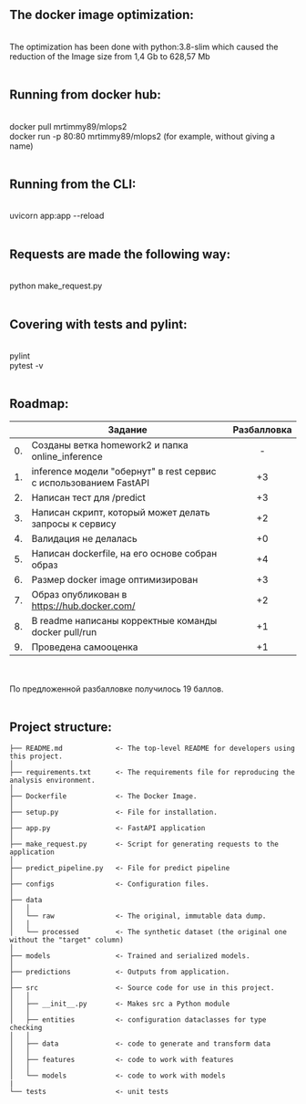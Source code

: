 ## The docker image optimization:
<br>
The optimization has been done with python:3.8-slim  which caused the reduction of the Image size from 1,4 Gb to 628,57 Mb
<br>
<br>

## Running from docker hub:
<br>
docker pull mrtimmy89/mlops2
<br>
docker run -p 80:80 mrtimmy89/mlops2 (for example, without giving a name)
<br>
<br>

## Running from the CLI:
<br>
uvicorn app:app --reload
<br>
<br>

## Requests are made the following way:
<br>
python make_request.py
<br>
<br>

## Covering with tests and pylint:
<br>
pylint
<br>
pytest -v
<br>
<br>

## Roadmap:

|  |Задание|Разбалловка|
|---|-------------------------------------------------------------------------------------------------------------|:-------------:|
|0.|Созданы ветка homework2 и папка online_inference|-|
|1.|inference модели "обернут" в rest сервис с использованием FastAPI|+3|
|2.|Написан тест для /predict|+3|
|3.|Написан скрипт, который может делать запросы к сервису |+2|
|4.|Валидация не делалась|+0|
|5.|Написан dockerfile, на его основе собран образ|+4|
|6.|Размер docker image оптимизирован|+3|
|7.|Образ опубликован в https://hub.docker.com/|+2|
|8.|В readme написаны корректные команды docker pull/run|+1|
|9.|Проведена самооценка|+1|
<br>
<br>
По предложенной разбалловке получилось 19 баллов.
<br>
<br>

## Project structure:

```
├── README.md             <- The top-level README for developers using this project.
│
├── requirements.txt      <- The requirements file for reproducing the analysis environment.
│
├── Dockerfile            <- The Docker Image.
│
├── setup.py              <- File for installation.
│
├── app.py 	              <- FastAPI application
│
├── make_request.py       <- Script for generating requests to the application
│
├── predict_pipeline.py   <- File for predict pipeline
│
├── configs               <- Configuration files.
│
├── data
│   │
│   └── raw               <- The original, immutable data dump.
│   │
│   └── processed         <- The synthetic dataset (the original one without the "target" column)
│
├── models                <- Trained and serialized models.
│
├── predictions           <- Outputs from application.
│
├── src                   <- Source code for use in this project.
│   │
│   ├── __init__.py       <- Makes src a Python module
│   │
│   ├── entities          <- configuration dataclasses for type checking
│   │
│   ├── data              <- code to generate and transform data
│   │
│   ├── features          <- code to work with features
│   │
│   └── models            <- code to work with models
|
└── tests                 <- unit tests
```
